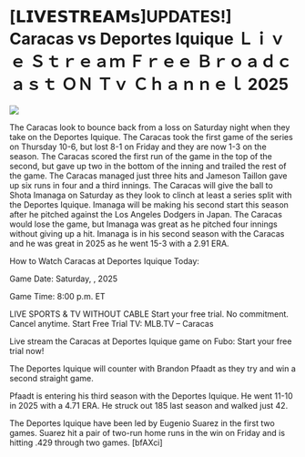 # [𝗟𝗜𝗩𝗘𝗦𝗧𝗥𝗘𝗔𝗠𝘀]UPDATES!] Caracas vs Deportes Iquique Ｌｉｖｅ Ｓｔｒｅａｍ Ｆｒｅｅ Ｂｒｏａｄｃａｓｔ ＯＮ Ｔｖ Ｃｈａｎｎｅｌ  2025  
  
  
[![](https://i.imgur.com/qSNzIqt.png)](https://movie.rssnews.media/cERdUeG.php)  
  
The Caracas look to bounce back from a loss on Saturday night when they take on the Deportes Iquique. The Caracas took the first game of the series on Thursday 10-6, but lost 8-1 on Friday and they are now 1-3 on the season. The Caracas scored the first run of the game in the top of the second, but gave up two in the bottom of the inning and trailed the rest of the game. The Caracas managed just three hits and Jameson Taillon gave up six runs in four and a third innings. The Caracas will give the ball to Shota Imanaga on Saturday as they look to clinch at least a series split with the Deportes Iquique. Imanaga will be making his second start this season after he pitched against the Los Angeles Dodgers in Japan. The Caracas would lose the game, but Imanaga was great as he pitched four innings without giving up a hit. Imanaga is in his second season with the Caracas and he was great in 2025 as he went 15-3 with a 2.91 ERA.

How to Watch Caracas at Deportes Iquique Today:

Game Date: Saturday, , 2025

Game Time: 8:00 p.m. ET

LIVE SPORTS & TV WITHOUT CABLE
Start your free trial. No commitment. Cancel anytime.
Start Free Trial
TV: MLB.TV – Caracas

Live stream the Caracas at Deportes Iquique game on Fubo: Start your free trial now!

The Deportes Iquique will counter with Brandon Pfaadt as they try and win a second straight game.

Pfaadt is entering his third season with the Deportes Iquique. He went 11-10 in 2025 with a 4.71 ERA. He struck out 185 last season and walked just 42.

The Deportes Iquique have been led by Eugenio Suarez in the first two games. Suarez hit a pair of two-run home runs in the win on Friday and is hitting .429 through two games. [bfAXci]